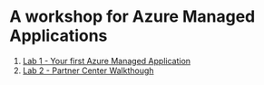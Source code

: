 # A workshop for Azure Managed Applications

1. [Lab 1 - Your first Azure Managed Application](./docs/lab1.md)
2. [Lab 2 - Partner Center Walkthough](https://dstarr.github.io/ama-workshop/Lab%202/index.html)
